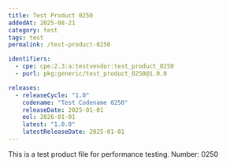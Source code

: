 ```yaml
---
title: Test Product 0250
addedAt: 2025-08-21
category: test
tags: test
permalink: /test-product-0250

identifiers:
  - cpe: cpe:2.3:a:testvendor:test_product_0250
  - purl: pkg:generic/test_product_0250@1.0.0

releases:
  - releaseCycle: "1.0"
    codename: "Test Codename 0250"
    releaseDate: 2025-01-01
    eol: 2026-01-01
    latest: "1.0.0"
    latestReleaseDate: 2025-01-01
---
```


This is a test product file for performance testing. Number: 0250
